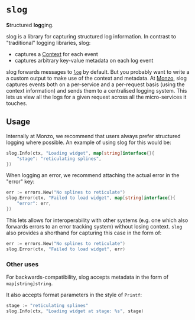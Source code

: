 # `slog`
**S**tructured **log**ging.

slog is a library for capturing structured log information. In contrast to "traditional" logging libraries, slog:

* captures a [Context](https://golang.org/pkg/context/) for each event
* captures arbitrary key-value metadata on each log event

slog forwards messages to [`log`](https://golang.org/pkg/log/) by default. But you probably want to write a a custom output to make use of the context and metadata. At [Monzo](https://monzo.com/), slog captures events both on a per-service and a per-request basis (using the context information) and sends them to a centralised logging system. This lets us view all the logs for a given request across all the micro-services it touches.

## Usage

Internally at Monzo, we recommend that users always prefer structured logging where possible. An example of using slog for this would be:

```go
slog.Info(ctx, "Loading widget", map[string]interface{}{
    "stage": "reticulating splines",
})
```

When logging an error, we recommend attaching the actual error in the "error" key:

```go
err := errors.New("No splines to reticulate")
slog.Error(ctx, "Failed to load widget", map[string]interface{}{
    "error": err,
})
```

This lets allows for interoperability with other systems (e.g. one which also forwards errors to an error tracking system) without losing context. `slog` also provides a shorthand for capturing this case in the form of:

```go
err := errors.New("No splines to reticulate")
slog.Error(ctx, "Failed to load widget", err)
```

### Other uses

For backwards-compatibility, slog accepts metadata in the form of `map[string]string`.

It also accepts format parameters in the style of `Printf`:

```go
stage := "reticulating splines"
slog.Info(ctx, "Loading widget at stage: %s", stage)
```

